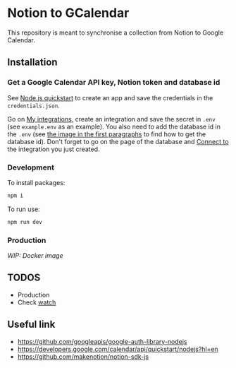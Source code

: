 # Notion to GCalendar

This repository is meant to synchronise a collection from Notion
to Google Calendar.

## Installation

### Get a Google Calendar API key, Notion token and database id

See [Node.js quickstart](https://developers.google.com/calendar/api/quickstart/nodejs)
to create an app and save the credentials in the `credentials.json`.

Go on [My integrations](https://www.notion.so/my-integrations), create an integration and
save the secret in `.env` (see `example.env` as an example). You also need to add the database id
in the `.env` (see [the image in the first paragraphs](https://developers.notion.com/reference/retrieve-a-database) to
find how to get the database id).
Don't forget to go on the page of the database and
[Connect to](https://stackoverflow.com/questions/72396153/how-do-i-retrieve-a-site-using-notions-api)
the integration you just created.

### Development

To install packages:

```bash
npm i
```

To run use:

```bash
npm run dev
```

### Production

_WIP: Docker image_

## TODOS

- Production
- Check [watch](https://developers.google.com/calendar/api/v3/reference/events/watch?hl=fr)

## Useful link

- https://github.com/googleapis/google-auth-library-nodejs
- https://developers.google.com/calendar/api/quickstart/nodejs?hl=en
- https://github.com/makenotion/notion-sdk-js